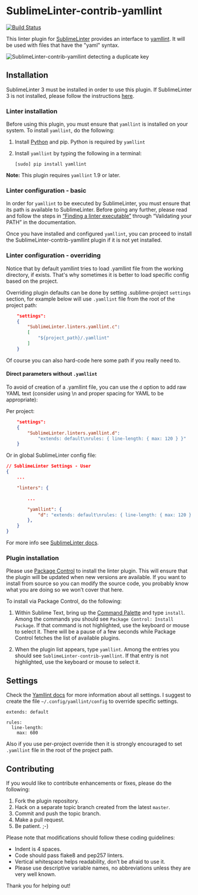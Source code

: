SublimeLinter-contrib-yamllint
================================

[![Build Status](https://travis-ci.org/thomasmeeus/SublimeLinter-contrib-yamllint.svg?branch=master)](https://travis-ci.org/thomasmeeus/SublimeLinter-contrib-yamllint)

This linter plugin for [SublimeLinter][docs] provides an interface to [yamllint](https://yamllint.readthedocs.io/). It will be used with files that have the "yaml" syntax.

![SublimeLinter-contrib-yamllint detecting a duplicate key](screenshot.png?raw=true "SublimeLinter-contrib-yamllint detecting a duplicate key")


## Installation
SublimeLinter 3 must be installed in order to use this plugin. If SublimeLinter 3 is not installed, please follow the instructions [here][installation].

### Linter installation
Before using this plugin, you must ensure that `yamllint` is installed on your system. To install `yamllint`, do the following:

1. Install [Python](https://www.python.org/downloads/) and pip. Python is required by `yamllint`

1. Install `yamllint` by typing the following in a terminal:
   ```
   [sudo] pip install yamllint
   ```


**Note:** This plugin requires `yamllint` 1.9 or later.

### Linter configuration - basic
In order for `yamllint` to be executed by SublimeLinter, you must ensure that its path is available to SublimeLinter. Before going any further, please read and follow the steps in [“Finding a linter executable”](http://sublimelinter.readthedocs.org/en/latest/troubleshooting.html#finding-a-linter-executable) through “Validating your PATH” in the documentation.

Once you have installed and configured `yamllint`, you can proceed to install the SublimeLinter-contrib-yamllint plugin if it is not yet installed.

### Linter configuration - overriding


Notice that by default yamllint tries to load .yamllint file from the working directory, if exists. That's why sometimes it is better to load specific config based on the project.

Overriding plugin defaults can be done by setting .sublime-project `settings` section, for example below will use `.yamllint` file from the root of the project path:

```json
    "settings":
    {
        "SublimeLinter.linters.yamllint.c":
        [
            "${project_path}/.yamllint"
        ]
    }

```

Of course you can also hard-code here some path if you really need to.

#### Direct parameters without `.yamllint`

To avoid of creation of a .yamllint file, you can use the `d` option to add raw YAML text (consider using \n and proper spacing for YAML to be appropriate):

Per project:

```json
    "settings":
    {
        "SublimeLinter.linters.yamllint.d":
            "extends: default\nrules: { line-length: { max: 120 } }"
    }

```

Or in global SublimeLinter config file:

```json
// SublimeLinter Settings - User
{
    ...

    "linters": {

        ...

        "yamllint": {
            "d": "extends: default\nrules: { line-length: { max: 120 } }",
        },
    }
}
```

For more info see [SublimeLinter docs](https://sublimelinter.readthedocs.io/en/stable/settings.html#settings-expansion).

### Plugin installation
Please use [Package Control][pc] to install the linter plugin. This will ensure that the plugin will be updated when new versions are available. If you want to install from source so you can modify the source code, you probably know what you are doing so we won’t cover that here.

To install via Package Control, do the following:

1. Within Sublime Text, bring up the [Command Palette][cmd] and type `install`. Among the commands you should see `Package Control: Install Package`. If that command is not highlighted, use the keyboard or mouse to select it. There will be a pause of a few seconds while Package Control fetches the list of available plugins.

1. When the plugin list appears, type `yamllint`. Among the entries you should see `SublimeLinter-contrib-yamllint`. If that entry is not highlighted, use the keyboard or mouse to select it.

## Settings
Check the [Yamllint docs](https://yamllint.readthedocs.io/en/latest/) for more information about all settings. I suggest to create the file `~/.config/yamllint/config` to override specific settings.

```
extends: default

rules:
  line-length:
    max: 600
```

Also if you use per-project override then it is strongly encouraged to set `.yamllint` file in the root of the project path.

## Contributing
If you would like to contribute enhancements or fixes, please do the following:

1. Fork the plugin repository.
1. Hack on a separate topic branch created from the latest `master`.
1. Commit and push the topic branch.
1. Make a pull request.
1. Be patient.  ;-)

Please note that modifications should follow these coding guidelines:

- Indent is 4 spaces.
- Code should pass flake8 and pep257 linters.
- Vertical whitespace helps readability, don’t be afraid to use it.
- Please use descriptive variable names, no abbreviations unless they are very well known.

Thank you for helping out!

[docs]: http://sublimelinter.readthedocs.org
[installation]: http://sublimelinter.readthedocs.org/en/latest/installation.html
[locating-executables]: http://sublimelinter.readthedocs.org/en/latest/usage.html#how-linter-executables-are-located
[pc]: https://sublime.wbond.net/installation
[cmd]: http://docs.sublimetext.info/en/sublime-text-3/extensibility/command_palette.html
[settings]: http://sublimelinter.readthedocs.org/en/latest/settings.html
[linter-settings]: http://sublimelinter.readthedocs.org/en/latest/linter_settings.html
[inline-settings]: http://sublimelinter.readthedocs.org/en/latest/settings.html#inline-settings
